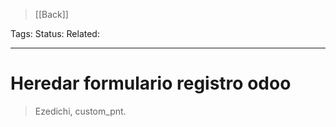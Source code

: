 > [[Back]]

Tags: 
Status: 
Related: 

___

# Heredar formulario registro odoo

> Ezedichi, custom_pnt.